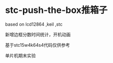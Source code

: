 # stc-push-the-box推箱子
based on lcd12864 ,keil ,stc 

新增边框分数时间统计，开机动画

基于stc15w4k64s4代码仅供参考



单片机期末实验
